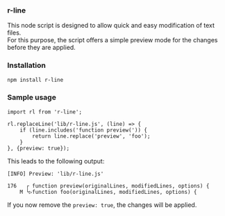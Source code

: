### r-line

This node script is designed to allow quick and easy modification of text files.  
For this purpose, the script offers a simple preview mode for the changes before they are applied.

### Installation

```bash
npm install r-line
```

### Sample usage

```node
import rl from 'r-line';

rl.replaceLine('lib/r-line.js', (line) => {
    if (line.includes('function preview(')) {
        return line.replace('preview', 'foo');
    }
}, {preview: true});
```

This leads to the following output:

```
[INFO] Preview: 'lib/r-line.js'

176   ┌ function preview(originalLines, modifiedLines, options) {
    M └▷function foo(originalLines, modifiedLines, options) {
```

If you now remove the `preview: true`, the changes will be applied.